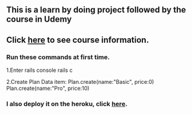 ## This is a learn by doing project followed by the course in Udemy
## Click [here](https://www.udemy.com/job-ready-web-developer/) to see course information.

### Run these commands at first time.
1.Enter rails console
    rails c

2.Create Plan Data item:
    Plan.create(name:"Basic", price:0)
    Plan.create(name:"Pro", price:10)

### I also deploy it on the heroku, click [here](http://protected-coast-41471.herokuapp.com).
